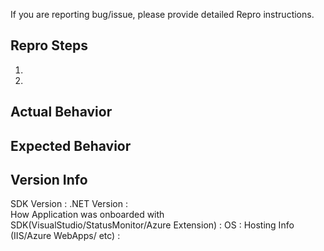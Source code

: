 If you are reporting bug/issue, please provide detailed Repro instructions.

## Repro Steps
1. 
2. 

##  Actual Behavior


## Expected Behavior


## Version Info 
SDK Version :
.NET Version :	 						
How Application was onboarded with SDK(VisualStudio/StatusMonitor/Azure Extension) :
OS :
Hosting Info (IIS/Azure WebApps/ etc) :